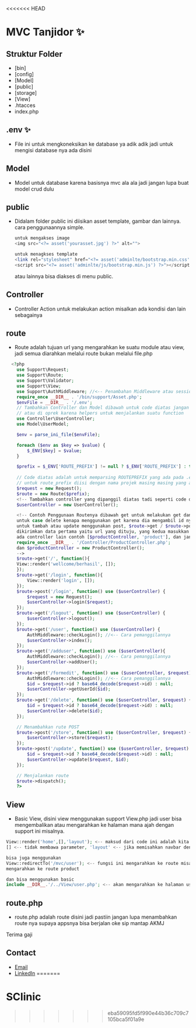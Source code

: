 <<<<<<< HEAD
# MVC Tanjidor ✨

## Struktur Folder
- [bin]
- [config]
- [Model]
- [public]
- [storage]
- [View]
- .htacces
- index.php

## .env ✨
- File ini untuk mengkoneksikan ke database ya adik adik jadi untuk mengisi database nya ada disini
## Model
- Model untuk database karena basisnya mvc ala ala jadi jangan lupa buat model crud dulu
## public
- Didalam folder public ini diisikan asset template, gambar dan lainnya.
  cara penggunaannya simple.
  ```php
  untuk mengakses image
  <img src="<?= asset('yourasset.jpg') ?>" alt="">

  untuk menagkses template
  <link rel="stylesheet" href="<?= asset('adminlte/bootstrap.min.css') ?>">
  <script src="<?= asset('adminlte/js/bootstrap.min.js') ?>"></script>
  
  ```
  atau lainnya bisa diakses di menu public.
## Controller
- Controller Action untuk melakukan action misalkan ada kondisi dan lain sebagainya
## route
- Route adalah tujuan url yang mengarahkan ke suatu module atau view, jadi semua diarahkan melalui route bukan melalui file.php
```php
  <?php
    use Support\Request;
    use Support\Route;
    use Support\Validator;
    use Support\View;
    use Support\AuthMiddleware; //<-- Penambahan Middleware atau session login
    require_once __DIR__ . '/bin/support/Asset.php';
    $envFile = __DIR__ . '/.env';
    // Tambahkan Controller dan Model dibawah untuk code diatas jangan diubah 
    // atau di oprek karena helpers untuk menjalankan suatu function
    use Controller\UserController;
    use Model\UserModel;

    $env = parse_ini_file($envFile);

    foreach ($env as $key => $value) {
        $_ENV[$key] = $value;
    }

    $prefix = $_ENV['ROUTE_PREFIX'] != null ? $_ENV['ROUTE_PREFIX'] : throw new Exception('Variabel lingkungan ROUTE_PREFIX tidak ditemukan atau kosong.');
    
    // Code diatas adalah untuk memparsing ROUTEPREFIX yang ada pada .env 
    // untuk route_prefix diisi dengan nama projek masing masing yang ada pada file .env
    $request = new Request();
    $route = new Route($prefix);
    <!-- Tambahkan controller yang dipanggil diatas tadi seperti code dibawah ini -->
    $userController = new UserController();

    <!-- Contoh Penggunaan Routenya dibawah get untuk melakukan get dan post untuk melakukan post,
    untuk case delete kenapa menggunakan get karena dia mengambil id nya untuk dihapus dalam fungsi
    untuk tambah atau update menggunakan post, $route->get / $route->post untuk kedua ada data yang
    dikirimkan data pertama yaitu url yang dituju, yang kedua masukkan controller serta actionnya jika
    ada controller lain contoh [$productController, 'product'], dan jangan lupa lakukan pemanggilan
    require_once __DIR__ . '/Controller/ProductController.php';
    dan $productController = new ProductController();
    -->
    $route->get('/', function(){
    View::render('wellcome/berhasil', []);
    });
    $route->get('/login', function(){
        View::render('login', []);
    });
    $route->post('/login', function() use ($userController) {
        $request = new Request();
        $userController->login($request);
    });
    $route->get('/logout', function() use ($userController) {
        $userController->logout();
    });
    $route->get('/user', function() use ($userController) {
        AuthMiddleware::checkLogin(); //<-- Cara pemanggilannya
        $userController->index();
    });
    $route->get('/adduser', function() use ($userController){
        AuthMiddleware::checkLogin(); //<-- Cara pemanggilannya
        $userController->addUser();
    });
    $route->get('/formedit', function() use ($userController, $request) {
        AuthMiddleware::checkLogin(); //<-- Cara pemanggilannya
        $id = $request->id ? base64_decode($request->id) : null;
        $userController->getUserId($id);
    });
    $route->get('/delete', function() use ($userController, $request) {
        $id = $request->id ? base64_decode($request->id) : null;
        $userController->delete($id);
    });

    // Menambahkan rute POST
    $route->post('/store', function() use ($userController, $request) {
        $userController->store($request);
    });
    $route->post('/update', function() use ($userController, $request) {
        $id = $request->id ? base64_decode($request->id) : null;
        $userController->update($request, $id);
    });

    // Menjalankan route
    $route->dispatch();
    ?>
```
## View
- Basic View, disini view menggunakan support View.php jadi user bisa mengembalikan atau mengarahkan ke halaman mana ajah dengan support ini misalnya.
```php
View::render('home',[],'layout'); <-- maksud dari code ini adalah kita mengarahkan kehalaman home,
[] <-- tidak membawa parameter, 'layout' <-- jika memisahkan navbar dengan content

bisa juga menggunakan
View::redirectTo('/mvc/user'); <-- fungsi ini mengarahkan ke route misalkan /mvc/product <-- akan 
mengarahkan ke route product

dan bisa menggunakan basic
include __DIR__.'/../View/user.php'; <-- akan mengarahkan ke halaman user yang berada pada folder View;
```
## route.php
- route.php adalah route disini jadi pastiin jangan lupa menambahkan route nya supaya appsnya bisa berjalan 
oke sip mantap AKMJ

Terima gaji
## Contact

- [Email](mailto:fadliazkaprayogi1@gmail.com)
- [LinkedIn](https://www.linkedin.com/in/fadli-azka-prayogi-523879176/)
=======
# SClinic
>>>>>>> eba59095fd5f990e44b36c709c7105bca5f01a9e
